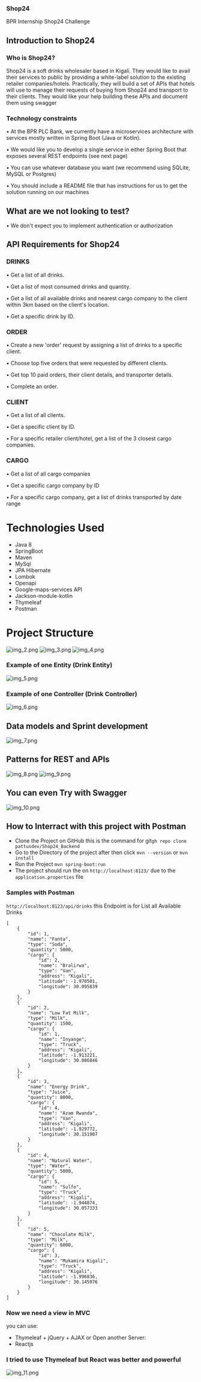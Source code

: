 ### Shop24
BPR Internship Shop24 Challenge

## Introduction to Shop24

### Who is Shop24?
Shop24 is a soft drinks wholesaler based in Kigali. They would like to avail their services to public by providing a white-label solution to the
existing retailer companies/hotels. Practically, they will build a set of APIs that hotels will use to manage their requests of buying from
Shop24 and transport to their clients. They would like your help building these APIs and document them using swagger

### Technology constraints
• At the BPR PLC Bank, we currently have a microservices architecture with services mostly written in Spring Boot (Java or Kotlin).

• We would like you to develop a single service in either Spring Boot that exposes several REST endpoints (see next page)

• You can use whatever database you want (we recommend using SQLite, MySQL or Postgres)

• You should include a README file that has instructions for us to get the solution running on our machines


## What are we not looking to test?
• We don't expect you to implement authentication or authorization

## API Requirements for Shop24

### DRINKS
• Get a list of all drinks.

• Get a list of most consumed drinks and quantity.

• Get a list of all available drinks and nearest cargo company to the client within 3km based on the client's location.

• Get a specific drink by ID.

### ORDER
• Create a new 'order' request by assigning a list of drinks to a specific client.

• Choose top five orders that were requested by different clients.

• Get top 10 paid orders, their client details, and transporter details.

• Complete an order.

### CLIENT
• Get a list of all clients.

• Get a specific client by ID.

• For a specific retailer client/hotel, get a list of the 3 closest cargo companies.

### CARGO
• Get a list of all cargo companies

• Get a specific cargo company by ID

• For a specific cargo company, get a list of drinks transported by date range

# Technologies Used

* Java 8
* SpringBoot
* Maven
* MySql
* JPA Hibernate
* Lombok
* Openapi
* Google-maps-services API
* Jackson-module-kotlin
* Thymeleaf
* Postman

# Project Structure

![img_2.png](img_2.png)
![img_3.png](img_3.png)
![img_4.png](img_4.png)

### Example of one Entity (Drink Entity)

![img_5.png](img_5.png)

### Example of one Controller (Drink Controller)

![img_6.png](img_6.png)


## Data models and Sprint development

![img_7.png](img_7.png)

## Patterns for REST and APIs


![img_8.png](img_8.png)
![img_9.png](img_9.png)

## You can even Try with Swagger

![img_10.png](img_10.png)




## How to Interract with this project with Postman
* Clone the Project on GitHub this is the command for git``gh repo clone pattusdev/Shop24_Backend``
* Go to the Directory of the project after then click ``mvn --version`` or ``mvn install``
* Run the Project ``mvn spring-boot:run``
* The project should run the on ``http://localhost:8123/`` due to the ``application.properties`` file


### Samples with Postman
``http://localhost:8123/api/drinks`` this Endpoint is for List all Available Drinks

```
[
    {
        "id": 1,
        "name": "Fanta",
        "type": "Soda",
        "quantity": 5000,
        "cargo": {
            "id": 2,
            "name": "Bralirwa",
            "type": "Van",
            "address": "Kigali",
            "latitude": -1.970501,
            "longitude": 30.095839
        }
    },
    {
        "id": 2,
        "name": "Low Fat Milk",
        "type": "Milk",
        "quantity": 1500,
        "cargo": {
            "id": 1,
            "name": "Inyange",
            "type": "Truck",
            "address": "Kigali",
            "latitude": -1.913221,
            "longitude": 30.086846
        }
    },
    {
        "id": 3,
        "name": "Energy Drink",
        "type": "Juice",
        "quantity": 8000,
        "cargo": {
            "id": 4,
            "name": "Azam Rwanda",
            "type": "Van",
            "address": "Kigali",
            "latitude": -1.929772,
            "longitude": 30.151907
        }
    },
    {
        "id": 4,
        "name": "Natural Water",
        "type": "Water",
        "quantity": 5000,
        "cargo": {
            "id": 5,
            "name": "Sulfo",
            "type": "Truck",
            "address": "Kigali",
            "latitude": -1.944874,
            "longitude": 30.057333
        }
    },
    {
        "id": 5,
        "name": "Chocolate Milk",
        "type": "Milk",
        "quantity": 6000,
        "cargo": {
            "id": 3,
            "name": "Mukamira Kigali",
            "type": "Truck",
            "address": "Kigali",
            "latitude": -1.996836,
            "longitude": 30.145976
        }
    }
]
```

### Now we need a view in MVC
you can use:
* Thymeleaf + jQuery + AJAX
or 
Open another Server:
* Reactjs

### I tried to use Thymeleaf but React was better and powerful
![img_11.png](img_11.png)

